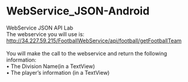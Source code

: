 # WebService_JSON-Android
WebService JSON API Lab <br>
The webservice you will use is: <br>
http://34.227.59.215/FootballWebService/api/football/getFootballTeam <br>
 <br>
You will make the call to the webservice and return the following information: <br>
• The Division Name(in a TextView) <br>
• The player’s information (in a TextView) <br>
